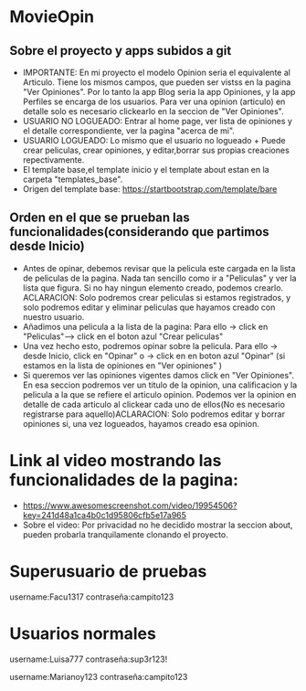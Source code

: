 # MovieOpin

## Sobre el proyecto y apps subidos a git
+ IMPORTANTE: En mi proyecto el modelo Opinion seria el equivalente al Articulo. Tiene los mismos campos, que pueden ser vistss en la pagina "Ver Opiniones". Por lo tanto la app Blog seria la app Opiniones, y la app Perfiles se encarga de los usuarios. Para ver una opinion (articulo) en detalle solo es necesario clickearlo en la seccion de "Ver Opiniones".
+ USUARIO NO LOGUEADO: Entrar al home page, ver lista de opiniones y el detalle correspondiente, ver la pagina "acerca de mi".
+ USUARIO LOGUEADO: Lo mismo que el usuario no logueado + Puede crear peliculas, crear opiniones, y editar,borrar sus propias creaciones repectivamente. 
+ El template base,el template inicio y el template about estan en la carpeta "templates_base".
+ Origen del template base: https://startbootstrap.com/template/bare


## Orden en el que se prueban las funcionalidades(considerando que partimos desde Inicio)
+ Antes de opinar, debemos revisar que la pelicula este cargada en la lista de peliculas de la pagina.
Nada tan sencillo como ir a "Peliculas" y ver la lista que figura. Si no hay ningun elemento creado, podemos crearlo. ACLARACION: Solo podremos crear peliculas si estamos registrados, y solo podremos editar y eliminar peliculas que hayamos creado con nuestro usuario.
+ Añadimos una pelicula a la lista de la pagina:
Para ello -> click en "Peliculas"--> click en el boton azul "Crear peliculas"
+ Una vez hecho esto, podremos opinar sobre la pelicula.
Para ello -> desde Inicio, click en "Opinar" o -> click en en boton azul "Opinar" (si estamos en la lista de opiniones en "Ver opiniones" )
+ Si queremos ver las opiniones vigentes damos click en "Ver Opiniones". En esa seccion podremos ver un titulo de la opinion, una calificacion y la pelicula a la que se refiere el articulo opinion. Podemos ver la opinion en detalle de cada articulo al clickear cada uno de ellos(No es necesario registrarse para aquello)ACLARACION: Solo podremos editar y borrar opiniones si, una vez logueados, hayamos creado esa opinion.


# Link al video mostrando las funcionalidades de la pagina:
+  https://www.awesomescreenshot.com/video/19954506?key=241d48a1ca4b0c1d95806cfb5e17a965
+ Sobre el video: Por privacidad no he decidido mostrar la seccion about, pueden probarla tranquilamente clonando el proyecto.



# Superusuario de pruebas
username:Facu1317
contraseña:campito123

# Usuarios normales
username:Luisa777
contraseña:sup3r123!

username:Marianoy123
contraseña:campito123